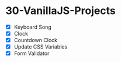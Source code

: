 # 30-VanillaJS-Projects

- [x] Keyboard Song
- [x] Clock
- [x] Countdown Clock
- [x] Update CSS Variables
- [x] Form Validator
